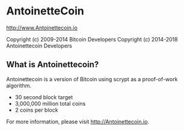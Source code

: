 AntoinetteCoin
================================

http://www.Antoinettecoin.io

Copyright (c) 2009-2014 Bitcoin Developers
Copyright (c) 2014-2018 Antoinettecoin Developers

What is Antoinettecoin?
----------------

Antoinettecoin is a version of Bitcoin using scrypt as a proof-of-work algorithm.
 - 30 second block target
 - 3,000,000 million total coins
 - 2 coins per block

For more information, please visit http://Antoinettecoin.io.
